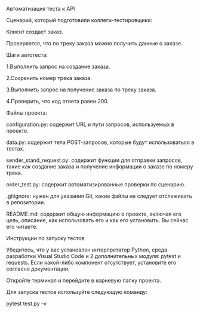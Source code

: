 ﻿Автоматизация теста к API

Сценарий, который подготовили коллеги-тестировщики:

Клиент создает заказ.

Проверяется, что по треку заказа можно получить данные о заказе.

Шаги автотеста:

1.Выполнить запрос на создание заказа.

2.Сохранить номер трека заказа.

3.Выполнить запрос на получение заказа по треку заказа.

4.Проверить, что код ответа равен 200.

Файлы проекта:

configuration.py: содержит URL и пути запросов, используемых в проекте.

data.py: содержит тела POST-запросов, которые будут использоваться в тестах.

sender_stand_request.py: содержит функции для отправки запросов, такие как создание заказа и получение информации о заказе по номеру трека.

order_test.py: содержит автоматизированные проверки по сценарию.

.gitignore: нужен для указания Git, какие файлы не следует отслеживать в репозитории.

README.md: содержит общую информацию о проекте, включая его цель, описание, как использовать его и как его установить. Вы сейчас его читаете.

Инструкции по запуску тестов

Убедитесь, что у вас установлен интерпретатор Python, среда разработки Visual Studio Code и 2 дополнительных модуля: pytest и requests. Если какой-либо компонент отсутствует, установите его согласно документации.

Откройте терминал и перейдите в корневую папку проекта.

Для запуска тестов используйте следующую команду:

pytest test.py -v
